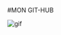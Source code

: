 #MON GIT-HUB

![gif](https://www.google.fr/url?sa=i&url=https%3A%2F%2Fwww.pinterest.com%2Fpin%2F742249582324823088%2F&psig=AOvVaw2LkZR1-uhON_gJG0eM90_j&ust=1611301403793000&source=images&cd=vfe&ved=0CAIQjRxqFwoTCLipwNHDrO4CFQAAAAAdAAAAABAJ)
